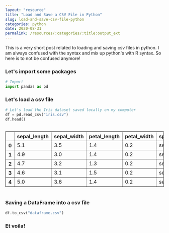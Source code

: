 ```yaml
---
layout: "resource"
title: "Load and Save a CSV File in Python"
slug: load-and-save-csv-file-python
categories: python
date: 2020-08-31
permalink: /resources/:categories/:title:output_ext
---
```


This is a very short post related to loading and saving csv files in python. I am always confused with the syntax and mix up python's with R syntax. So here is to not be confused anymore!

### Let's import some packages


```python
# Import
import pandas as pd
```

### Let's load a csv file


```python
# Let's load the Iris dataset saved locally on my computer
df = pd.read_csv("iris.csv")
df.head()
```




<div style="overflow-x:auto;">

<table border="1" class="dataframe">
<thead>
<tr>
<th></th>
<th>sepal_length</th>
<th>sepal_width</th>
<th>petal_length</th>
<th>petal_width</th>
<th>species</th>
</tr>
</thead>
<tbody>
<tr>
<th>0</th>
<td>5.1</td>
<td>3.5</td>
<td>1.4</td>
<td>0.2</td>
<td>setosa</td>
</tr>
<tr>
<th>1</th>
<td>4.9</td>
<td>3.0</td>
<td>1.4</td>
<td>0.2</td>
<td>setosa</td>
</tr>
<tr>
<th>2</th>
<td>4.7</td>
<td>3.2</td>
<td>1.3</td>
<td>0.2</td>
<td>setosa</td>
</tr>
<tr>
<th>3</th>
<td>4.6</td>
<td>3.1</td>
<td>1.5</td>
<td>0.2</td>
<td>setosa</td>
</tr>
<tr>
<th>4</th>
<td>5.0</td>
<td>3.6</td>
<td>1.4</td>
<td>0.2</td>
<td>setosa</td>
</tr>
</tbody>
</table>
</div>



### Saving a DataFrame into a csv file


```python
df.to_csv("dataframe.csv")
```

### Et voila!
